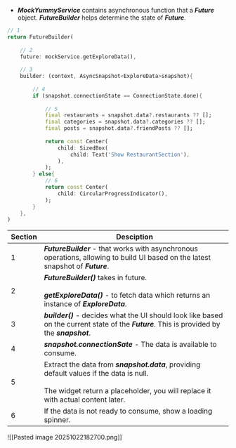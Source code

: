 - ***MockYummyService*** contains asynchronous function that a ***Future*** object. ***FutureBuilder*** helps determine the state of ***Future***.

```dart title:'explore_page.dart'
// 1
return FutureBuilder(
	
	// 2
	future: mockService.getExploreData(),
	
	// 3
	builder: (context, AsyncSnapshot<ExploreData>snapshot){
		
		// 4
		if (snapshot.connectionState == ConnectionState.done){
			
			// 5
			final restaurants = snapshot.data?.restaurants ?? [];
			final categories = snapshot.data?.categories ?? [];
			final posts = snapshot.data?.friendPosts ?? [];
			
			return const Center(
				child: SizedBox(
					child: Text('Show RestaurantSection'),
				),
			);
		} else{
			// 6
			return const Center(
				child: CircularProgressIndicator(),
			);
		}
	},
)
```

| Section | Desciption                                                                                                                                                                      |
| ------- | ------------------------------------------------------------------------------------------------------------------------------------------------------------------------------- |
| 1       | ***FutureBuilder*** - that works with asynchronous operations, allowing to build UI based on the latest snapshot of ***Future***.                                               |
| 2       | ***FutureBuilder()*** takes in future.<br><br>***getExploreData()*** - to fetch data which returns an instance of ***ExploreData***.                                            |
| 3       | ***builder()*** - decides what the UI should look like based on the current state of the ***Future***.  This is provided by the ***snapshot***.                                 |
| 4       | ***snapshot.connectionSate*** - The data is available to consume.                                                                                                               |
| 5       | Extract the data from ***snapshot.data***, providing default values if the data is null.<br><br>The widget return a placeholder, you will replace it with actual content later. |
| 6       | If the data is not ready to consume, show a loading spinner.                                                                                                                    |
![[Pasted image 20251022182700.png]]